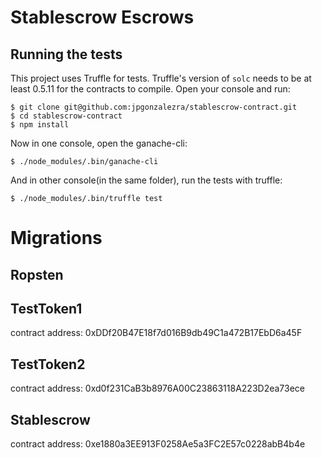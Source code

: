 # Stablescrow Escrows 

## Running the tests

This project uses Truffle for tests. Truffle's version of `solc` needs to be at least 0.5.11 for the contracts to compile.
Open your console and run:

    $ git clone git@github.com:jpgonzalezra/stablescrow-contract.git
    $ cd stablescrow-contract
    $ npm install

Now in one console, open the ganache-cli:

    $ ./node_modules/.bin/ganache-cli

And in other console(in the same folder), run the tests with truffle:

    $ ./node_modules/.bin/truffle test

# Migrations

## Ropsten

## TestToken1
contract address:    0xDDf20B47E18f7d016B9db49C1a472B17EbD6a45F

## TestToken2
contract address:    0xd0f231CaB3b8976A00C23863118A223D2ea73ece

## Stablescrow
contract address:    0xe1880a3EE913F0258Ae5a3FC2E57c0228abB4b4e
